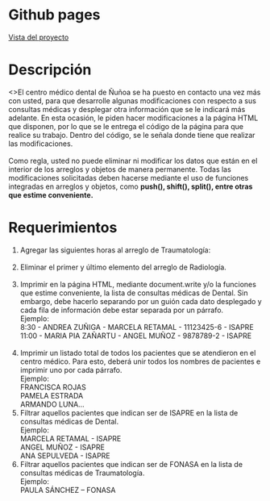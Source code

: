 <!DOCTYPE html>
<html>

<head>
  <meta charset="utf-8">
  <meta name="viewport" content="width=device-width, initial-scale=1.0">
  <link rel="stylesheet" href="https://stackedit.io/style.css" />
</head>

<body class="stackedit">
  <div class="stackedit__html">
    <h1 id="github-pages">Github pages</h1>
    <p><a href="https://josefamendezpruebaunodl.ga/Unidad_3/3_1_VariablesYOperadoresLogicos/index.html">Vista
        del proyecto</a></p>
    <h1 id="desafío">Descripción </h1>
    <>El centro médico dental de Ñuñoa se ha puesto en contacto una vez más con usted, para
      que desarrolle algunas modificaciones con respecto a sus consultas médicas y desplegar
      otra información que se le indicará más adelante. En esta ocasión, le piden hacer
      modificaciones a la página HTML que disponen, por lo que se le entrega el código de la
      página para que realice su trabajo. Dentro del código, se le señala donde tiene que realizar
      las modificaciones.
    <br>
    <br>
    Como regla, usted no puede eliminar ni modificar los datos que están en el interior de los
    arreglos y objetos de manera permanente. Todas las modificaciones solicitadas deben
    hacerse mediante el uso de funciones integradas en arreglos y objetos, como <b> push(), shift(),
    split(), entre otras que estime conveniente.</b>
    </p>
    <h1>Requerimientos</h1>
    <ol>
        <li>
          Agregar las siguientes horas al arreglo de Traumatología:
          <img src="imgReadme/img5.jpg" alt="">
        </li>
        <br>
        <li>
        Eliminar el primer y último elemento del arreglo de Radiología.      
        </li>
        <br>
        <li>
        Imprimir en la página HTML, mediante document.write y/o la funciones que estime
        conveniente, la lista de consultas médicas de Dental. Sin embargo, debe hacerlo
        separando por un guión cada dato desplegado y cada fila de información debe estar
        separada por un párrafo.
        <br>
        Ejemplo:
        <br>
        8:30 - ANDREA ZUÑIGA - MARCELA RETAMAL - 11123425-6 - ISAPRE
        <br>
        11:00 - MARIA PIA ZAÑARTU - ANGEL MUÑOZ - 9878789-2 - ISAPRE
        </li>
        <br>
        <li>
        Imprimir un listado total de todos los pacientes que se atendieron en el centro
        médico. Para esto, deberá unir todos los nombres de pacientes e imprimir uno por
        cada párrafo.
        <br>
        Ejemplo:
        <br>
        FRANCISCA ROJAS
        <br>
        PAMELA ESTRADA
        <br>
        ARMANDO LUNA…
        </li>
        <li>
        Filtrar aquellos pacientes que indican ser de ISAPRE en la lista de consultas médicas
        de Dental.
        <br>
        Ejemplo:
        <br>
        MARCELA RETAMAL - ISAPRE
        <br>
        ANGEL MUÑOZ - ISAPRE
        <br>
        ANA SEPULVEDA - ISAPRE
        </li>
        <li>
        Filtrar aquellos pacientes que indican ser de FONASA en la lista de consultas
        médicas de Traumatología.
        <br>
        Ejemplo:
        <br>
        PAULA SÁNCHEZ – FONASA
        </li>
    </ol>
  </div>
</body>

</html>
